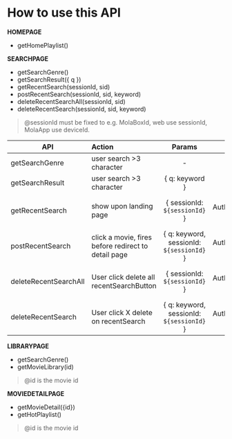 # How to use this API

**HOMEPAGE**
* getHomePlaylist()

**SEARCHPAGE**
* getSearchGenre()
* getSearchResult({ q })
* getRecentSearch(sessionId, sid)
* postRecentSearch(sessionId, sid, keyword)
* deleteRecentSearchAll(sessionId, sid)
* deleteRecentSearch(sessionId, sid, keyword)

> @sessionId must be fixed to e.g. MolaBoxId, web use sessionId, MolaApp use deviceId.

| API                   | Action                                              | Params                                     | Headers                            |
| --------------------- | :-------------------------------------------------- | :-----------------------------------------:| ---------------------------------: |
| getSearchGenre        | user search >3 character                            | -                                          | -                                  |
| getSearchResult       | user search >3 character                            | { q:  keyword }                            | -                                  |
| getRecentSearch       | show upon landing page                              | { sessionId: `${sessionId}` }              | { Authorization: `Bearer ${sid}` } |
| postRecentSearch      | click a movie, fires before redirect to detail page | { q:  keyword, sessionId: `${sessionId}` } | { Authorization: `Bearer ${sid}` } |
| deleteRecentSearchAll | User click delete all recentSearchButton            | { sessionId: `${sessionId}` }              | { Authorization: `Bearer ${sid}` } |
| deleteRecentSearch    | User click X delete on recentSearch                 | { q:  keyword, sessionId: `${sessionId}` } | { Authorization: `Bearer ${sid}` } |

**LIBRARYPAGE**
* getSearchGenre()
* getMovieLibrary(id)
> @id is the movie id

**MOVIEDETAILPAGE**
* getMovieDetail({id})
* getHotPlaylist()
> @id is the movie id
